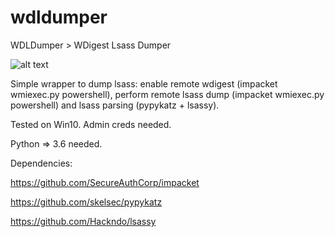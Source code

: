 # wdldumper

WDLDumper > WDigest Lsass Dumper

![alt text](https://i.imgur.com/XeM986l.jpg)

Simple wrapper to dump lsass: enable remote wdigest (impacket wmiexec.py powershell), perform remote lsass dump (impacket wmiexec.py powershell) and lsass parsing (pypykatz + lsassy).

Tested on Win10. Admin creds needed.

Python => 3.6 needed.

Dependencies:

https://github.com/SecureAuthCorp/impacket

https://github.com/skelsec/pypykatz

https://github.com/Hackndo/lsassy
